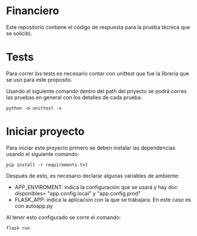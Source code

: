 # Financiero

Este repositorio contiene el código de respuesta para la prueba técnica que se solicitó.

# Tests

Para correr los tests es necesario contar con unittest que fue la libreria que se uso para este proposito.

Usando el siguiente comando dentro del path del priyecto se podrá corres las pruebas en general con los detalles de cada prueba.
```
python -m unittest -v
```

# Iniciar proyecto

Para iniciar este proyecto primero se deben instalar las dependencias usando el siguiente comando:
```
pip install -r requirements.txt
```

Después de esto, es necesario declarar algunas variables de ambiente:

- APP_ENVIROMENT: indica la configuración que se usará y hay doc disponibles= "app.config.local" y "app.config.prod"
- FLASK_APP: indica la aplicacion con la que se trabajara. En este caso es con autoapp.py

Al tener esto configurado se corre el comando:
```
flask run
```